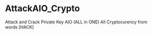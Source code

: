 # AttackAIO_Crypto
Attack and Crack Private Key AIO (ALL in ONE) All Cryptocurency from words [HACK]
